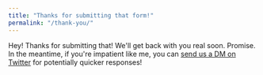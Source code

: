 ```yaml
---
title: "Thanks for submitting that form!"
permalink: "/thank-you/"
---
```


Hey! Thanks for submitting that! We'll get back with you real soon. Promise. In the meantime, if you're impatient like me, you can [send us a DM on Twitter](https://twitter.com/thatsmyjamstack) for potentially quicker responses!